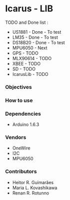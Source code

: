 # Icarus - LIB

TODO and Done list :

* US1881 - Done - To test 
* LM35 - Done - To test
* DS18B20 - Done - To test
* MPU6050 - Next
* GPS - TODO
* MLX90614 - TODO
* XBEE - TODO
* SD - TODO
* IcarusLib - TODO
 

### Objectives

### How to use

### Dependencies
* Arduino 1.6.3

### Vendors
* OneWire
* I2C
* MPU6050

### Contributors
* Heitor R. Guimarães
* Maria L. Kovashikawa
* Renan R. Rotunno
